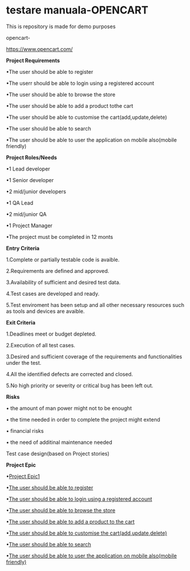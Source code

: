 # testare manuala-OPENCART

This is repository is made for demo purposes

opencart-

https://www.opencart.com/

**Project Requirements**

•The user should be able to register

•The userr should be able to login using a registered account

•The user should be able to browse the store

•The user should be able to add a product tothe cart

•The user should be able to customise the cart(add,update,delete)

•The user should be able to search

•The user should be able to user the application on mobile also(mobile friendly)

**Project Roles/Needs**

•1 Lead developer

•1 Senior developer

•2 mid/junior developers

•1 QA Lead

•2 mid/junior QA

•1 Project Manager

•The project must be completed in 12 monts

**Entry Criteria**

1.Complete or partially testable code is avaible.

2.Requirements are defined and approved.

3.Availability of sufficient and desired test data.

4.Test cases are developed and ready.

5.Test enviroment has been setup and all other necessary resources such as tools and devices are avaible.

**Exit Criteria**

1.Deadlines meet or budget depleted.

2.Execution of all test cases.

3.Desired and sufficient coverage of the requirements and functionalities under the test.

4.All the identified defects are corrected and closed.

5.No high priority or severity or critical bug has been left out.

**Risks**

• the amount of man power might not to be enought

• the time needed in order to complete the project might extend

• financial risks

• the need of additinal maintenance needed

Test case design(based on Project stories)

**Project Epic**

•[Project Epic1](https://github.com/anielaproject6/testare-site/blob/main/Screenshot%202022-10-16%20145139.pnghttps://github.com/anielaproject6/testare-site/blob/main/Screenshot%202022-10-16%20145224.png)

•[The user should be able to register](https://github.com/anielaproject6/testare-site/blob/main/Screenshot%202022-10-16%20145026.png)

•[The user should be able to login using a registered account](https://github.com/anielaproject6/testare-site/blob/main/Screenshot%202022-10-16%20145302.png)

•[The user should be able to browse the store]()

•[The user should be able to add a product to the cart]()

•[The user should be able to customise the cart(add,update,delete)]()

•[The user should be able to search]()

•[The user should be able to user the application on mobile also(mobile friendly)]()
